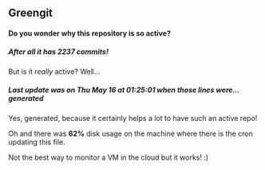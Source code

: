 ## Greengit

#### Do you wonder why this repository is so active?

##### After all it has 2237 commits!

But is it *really* active? Well...

##### Last update was on Thu May 16 at 01:25:01 when those lines were... generated

Yes, generated, because it certainly helps a lot to have such an active repo!

Oh and there was **62%** disk usage on the machine
where there is the cron updating this file.

Not the best way to monitor a VM in the cloud but it works! :)
